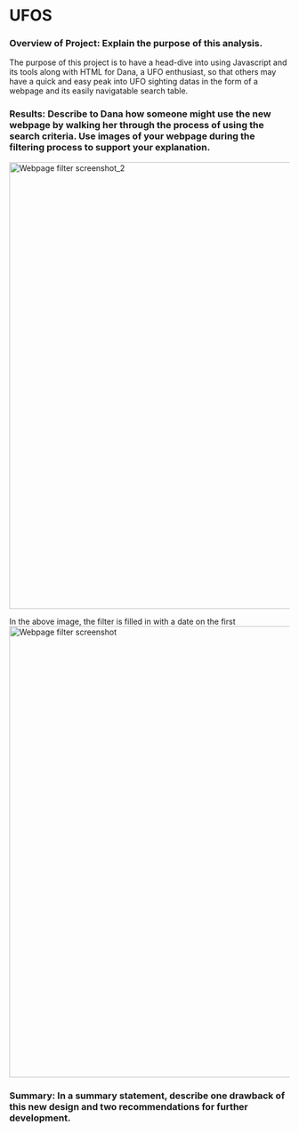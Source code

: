# UFOS

### Overview of Project: Explain the purpose of this analysis.
  
  The purpose of this project is to have a head-dive into using Javascript and its tools along with HTML for Dana, a UFO enthusiast, so that others may have a quick and easy peak into UFO sighting datas in the form of a webpage and its easily navigatable search table.
  
### Results: Describe to Dana how someone might use the new webpage by walking her through the process of using the search criteria. Use images of your webpage during the filtering process to support your explanation.

<img width="803" alt="Webpage filter screenshot_2" src="https://user-images.githubusercontent.com/68725398/102500584-76cf8080-404a-11eb-9cd4-e93e7af6c073.png">

In the above image, the filter is filled in with a date on the first 
<img width="811" alt="Webpage filter screenshot" src="https://user-images.githubusercontent.com/68725398/102500582-7636ea00-404a-11eb-9b50-0c0e1e7f78c8.png">




### Summary: In a summary statement, describe one drawback of this new design and two recommendations for further development.
